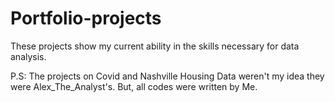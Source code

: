 # Portfolio-projects

These projects show my current ability in the skills necessary for data analysis.

P.S: The projects on Covid and Nashville Housing Data weren't my idea they were Alex_The_Analyst's. 
But, all codes were written by Me.
